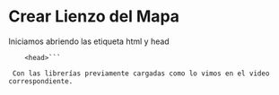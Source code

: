 # Crear Lienzo del Mapa
Iniciamos abriendo las etiqueta html y head

```<html>
    <head>```
    
 Con las librerías previamente cargadas como lo vimos en el video correspondiente.
